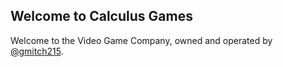 ## Welcome to Calculus Games

Welcome to the Video Game Company, owned and operated by [@gmitch215](https://github.com/gmitch215).
